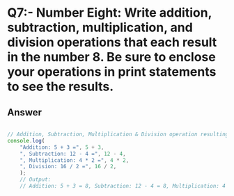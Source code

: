 # Q7:- Number Eight: Write addition, subtraction, multiplication, and division operations that each result in the number 8. Be sure to enclose your operations in print statements to see the results.

## Answer 
```typescript

// Addition, Subtraction, Multiplication & Division operation resulting in 8
console.log(
    "Addition: 5 + 3 =", 5 + 3,
    ", Subtraction: 12 - 4 =", 12 - 4,
    ", Multiplication: 4 * 2 =", 4 * 2,
    ", Division: 16 / 2 =", 16 / 2,
    );
    // Output:
    // Addition: 5 + 3 = 8, Subtraction: 12 - 4 = 8, Multiplication: 4 * 2 = 8,  Division: 16 / 2 = 8
```